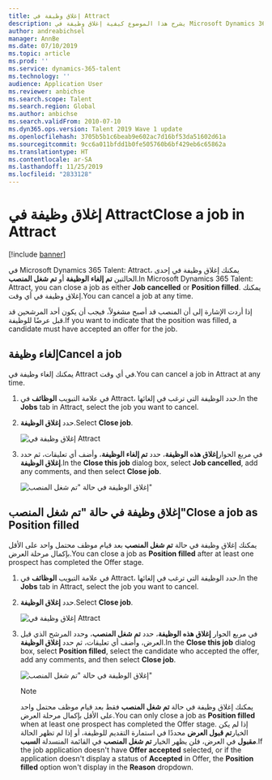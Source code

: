 ```yaml
---
title: إغلاق وظيفة في Attract
description: يشرح هذا الموضوع كيفية إغلاق وظيفة‬ في Microsoft Dynamics 365 Talent - Attract.
author: andreabichsel
manager: AnnBe
ms.date: 07/10/2019
ms.topic: article
ms.prod: ''
ms.service: dynamics-365-talent
ms.technology: ''
audience: Application User
ms.reviewer: anbichse
ms.search.scope: Talent
ms.search.region: Global
ms.author: anbichse
ms.search.validFrom: 2010-07-10
ms.dyn365.ops.version: Talent 2019 Wave 1 update
ms.openlocfilehash: 3705b5b1c6beab9e602ac7d16bf53da51602d61a
ms.sourcegitcommit: 9cc6a011bfdd1b0fe505760b6bf429eb6c65862a
ms.translationtype: HT
ms.contentlocale: ar-SA
ms.lasthandoff: 11/25/2019
ms.locfileid: "2833128"
---
```

# <a name="close-a-job-in-attract"></a><span data-ttu-id="632e1-103">إغلاق وظيفة في Attract</span><span class="sxs-lookup"><span data-stu-id="632e1-103">Close a job in Attract</span></span>

[!include [banner](includes/banner.md)]

<span data-ttu-id="632e1-104">في Microsoft Dynamics 365 Talent: Attract، يمكنك إغلاق وظيفة في إحدى الحالتين **تم إلغاء الوظيفة** أو **تم شغل المنصب**.</span><span class="sxs-lookup"><span data-stu-id="632e1-104">In Microsoft Dynamics 365 Talent: Attract, you can close a job as either **Job cancelled** or **Position filled**.</span></span> <span data-ttu-id="632e1-105">يمكنك إغلاق وظيفة في أي وقت.</span><span class="sxs-lookup"><span data-stu-id="632e1-105">You can cancel a job at any time.</span></span>

<span data-ttu-id="632e1-106">إذا أردت الإشارة إلى أن المنصب قد أصبح مشغولاً، فيجب أن يكون أحد المرشحين قد قبل عرضًا للوظيفة.</span><span class="sxs-lookup"><span data-stu-id="632e1-106">If you want to indicate that the position was filled, a candidate must have accepted an offer for the job.</span></span>

## <a name="cancel-a-job"></a><span data-ttu-id="632e1-107">إلغاء وظيفة</span><span class="sxs-lookup"><span data-stu-id="632e1-107">Cancel a job</span></span>

<span data-ttu-id="632e1-108">يمكنك إلغاء وظيفة في Attract في أي وقت.</span><span class="sxs-lookup"><span data-stu-id="632e1-108">You can cancel a job in Attract at any time.</span></span>

1. <span data-ttu-id="632e1-109">في علامة التبويب **الوظائف** في Attract، حدد الوظيفة التي ترغب في إلغائها.</span><span class="sxs-lookup"><span data-stu-id="632e1-109">In the **Jobs** tab in Attract, select the job you want to cancel.</span></span>

2. <span data-ttu-id="632e1-110">حدد **إغلاق الوظيفة**.</span><span class="sxs-lookup"><span data-stu-id="632e1-110">Select **Close job**.</span></span>

   ![إغلاق وظيفة في Attract](./media/attract-close-job.png)

3. <span data-ttu-id="632e1-112">في مربع الحوار**إغلاق هذه الوظيفة**، حدد **تم إلغاء الوظيفة**، وأضف أي تعليقات، ثم حدد **إغلاق الوظيفة‏‎**.</span><span class="sxs-lookup"><span data-stu-id="632e1-112">In the **Close this job** dialog box, select **Job cancelled**, add any comments, and then select **Close job**.</span></span>

   ![إغلاق الوظيفة في حالة "تم شغل المنصب"](./media/attract-close-job-as-cancelled.png)

## <a name="close-a-job-as-position-filled"></a><span data-ttu-id="632e1-114">إغلاق وظيفة في حالة "تم شغل المنصب"</span><span class="sxs-lookup"><span data-stu-id="632e1-114">Close a job as Position filled</span></span>

<span data-ttu-id="632e1-115">يمكنك إغلاق وظيفة في حالة **تم شغل المنصب** بعد قيام موظف محتمل واحد على الأقل بإكمال مرحلة العرض.</span><span class="sxs-lookup"><span data-stu-id="632e1-115">You can close a job as **Position filled** after at least one prospect has completed the Offer stage.</span></span>

1. <span data-ttu-id="632e1-116">في علامة التبويب **الوظائف** في Attract، حدد الوظيفة التي ترغب في إلغائها.</span><span class="sxs-lookup"><span data-stu-id="632e1-116">In the **Jobs** tab in Attract, select the job you want to cancel.</span></span>

2. <span data-ttu-id="632e1-117">حدد **إغلاق الوظيفة**.</span><span class="sxs-lookup"><span data-stu-id="632e1-117">Select **Close job**.</span></span>

   ![إغلاق وظيفة في Attract](./media/attract-close-job.png)

3. <span data-ttu-id="632e1-119">في مربع الحوار **إغلاق هذه الوظيفة**، حدد **تم شغل المنصب**، وحدد المرشح الذي قبل العرض، وأضف أي تعليقات، ثم حدد **إغلاق الوظيفة**.</span><span class="sxs-lookup"><span data-stu-id="632e1-119">In the **Close this job** dialog box, select **Position filled**, select the candidate who accepted the offer, add any comments, and then select **Close job**.</span></span>

   ![إغلاق الوظيفة في حالة "تم شغل المنصب"](./media/attract-close-job-as-position-filled.png)

   > [!NOTE]
   > <span data-ttu-id="632e1-121">يمكنك إغلاق وظيفة في حالة **تم شغل المنصب** فقط بعد قيام موظف محتمل واحد على الأقل بإكمال مرحلة العرض.</span><span class="sxs-lookup"><span data-stu-id="632e1-121">You can only close a job as **Position filled** when at least one prospect has completed the Offer stage.</span></span> <span data-ttu-id="632e1-122">إذا لم يكن الخيار**تم قبول العرض** محددًا في استمارة التقديم للوظيفة، أو إذا لم تظهر الحالة **مقبول** في العرض، فلن يظهر الخيار **تم شغل المنصب** في القائمة المنسدلة **السبب**.</span><span class="sxs-lookup"><span data-stu-id="632e1-122">If the job application doesn't have **Offer accepted** selected, or if the application doesn't display a status of **Accepted** in Offer, the **Position filled** option won't display in the **Reason** dropdown.</span></span>


